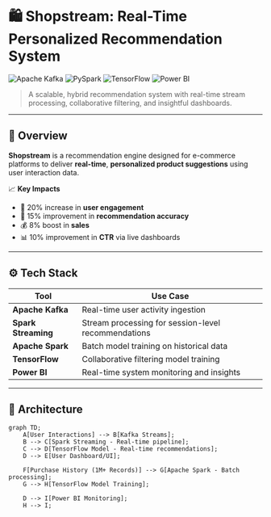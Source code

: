 # 🛍️ Shopstream: Real-Time Personalized Recommendation System

![Apache Kafka](https://img.shields.io/badge/Apache%20Kafka-Stream%20Ingestion-black?style=for-the-badge&logo=apachekafka)
![PySpark](https://img.shields.io/badge/PySpark-Batch%20Processing-orange?style=for-the-badge&logo=apachespark)
![TensorFlow](https://img.shields.io/badge/TensorFlow-Model%20Training-ff6f00?style=for-the-badge&logo=tensorflow)
![Power BI](https://img.shields.io/badge/Power%20BI-Dashboarding-yellow?style=for-the-badge&logo=powerbi)

> A scalable, hybrid recommendation system with real-time stream processing, collaborative filtering, and insightful dashboards.

---

## 🧾 Overview

**Shopstream** is a recommendation engine designed for e-commerce platforms to deliver **real-time**, **personalized product suggestions** using user interaction data.

📈 **Key Impacts**  
- 🚀 20% increase in **user engagement**  
- 🧠 15% improvement in **recommendation accuracy**  
- 💰 8% boost in **sales**  
- 📊 10% improvement in **CTR** via live dashboards

---

## ⚙️ Tech Stack

| Tool          | Use Case                                 |
|---------------|------------------------------------------|
| **Apache Kafka** | Real-time user activity ingestion       |
| **Spark Streaming** | Stream processing for session-level recommendations |
| **Apache Spark** | Batch model training on historical data |
| **TensorFlow** | Collaborative filtering model training    |
| **Power BI** | Real-time system monitoring and insights   |

---

## 🧠 Architecture

```mermaid
graph TD;
    A[User Interactions] --> B[Kafka Streams];
    B --> C[Spark Streaming - Real-time pipeline];
    C --> D[TensorFlow Model - Real-time recommendations];
    D --> E[User Dashboard/UI];

    F[Purchase History (1M+ Records)] --> G[Apache Spark - Batch processing];
    G --> H[TensorFlow Model Training];

    D --> I[Power BI Monitoring];
    H --> I;
